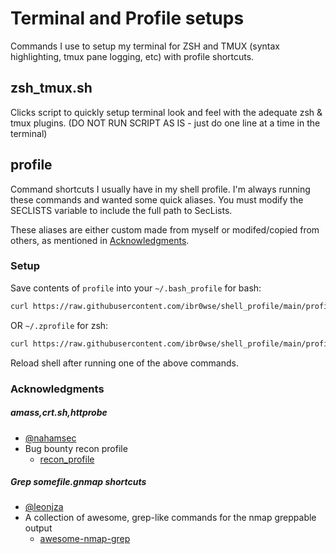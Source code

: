 # Terminal and Profile setups
Commands I use to setup my terminal for ZSH and TMUX (syntax highlighting, tmux pane logging, etc) with profile shortcuts.

## zsh_tmux.sh
Clicks script to quickly setup terminal look and feel with the adequate zsh & tmux plugins. (DO NOT RUN SCRIPT AS IS - just do one line at a time in the terminal)

## profile
Command shortcuts I usually have in my shell profile. I'm always running these commands and wanted some quick aliases. You must modify the SECLISTS variable to include the full path to SecLists.

These aliases are either custom made from myself or modifed/copied from others, as mentioned in [Acknowledgments](#Acknowledgments). 

### Setup
Save contents of `profile` into your `~/.bash_profile` for bash:
```bash
curl https://raw.githubusercontent.com/ibr0wse/shell_profile/main/profile >> ~/.bash_profile
```
OR `~/.zprofile` for zsh:
```bash
curl https://raw.githubusercontent.com/ibr0wse/shell_profile/main/profile >> ~/.zprofile
```
Reload shell after running one of the above commands.

### Acknowledgments

##### amass,crt.sh,httprobe
* [@nahamsec](https://github.com/nahamsec)
* Bug bounty recon profile
    * [recon_profile](https://github.com/nahamsec/recon_profile)
##### Grep somefile.gnmap shortcuts
* [@leonjza](https://github.com/leonjza)
* A collection of awesome, grep-like commands for the nmap greppable output 
    * [awesome-nmap-grep](https://github.com/leonjza/awesome-nmap-grep)
